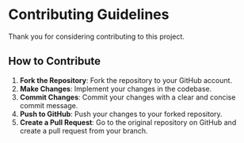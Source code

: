 # Contributing Guidelines

Thank you for considering contributing to this project.

## How to Contribute

1. **Fork the Repository**: Fork the repository to your GitHub account.
3. **Make Changes**: Implement your changes in the codebase.
4. **Commit Changes**: Commit your changes with a clear and concise commit message.
5. **Push to GitHub**: Push your changes to your forked repository.
6. **Create a Pull Request**: Go to the original repository on GitHub and create a pull request from your branch.